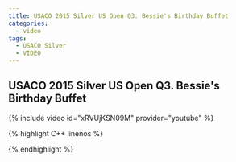 ```yaml
---
title: USACO 2015 Silver US Open Q3. Bessie's Birthday Buffet
categories:
  - video
tags:
  - USACO Silver
  - VIDEO 
---
```

  
## USACO 2015 Silver US Open Q3. Bessie's Birthday Buffet  
  
{% include video id="xRVUjKSN09M" provider="youtube" %}
  
  
{% highlight C++ linenos %}
  
{% endhighlight %}  

